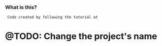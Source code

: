 ### What is this?
     Code created by following the tutorial at  

# @TODO: Change the project's name
